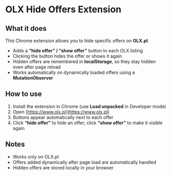 # OLX Hide Offers Extension

## What it does

This Chrome extension allows you to hide specific offers on **OLX.pl**.

- Adds a **“hide offer” / “show offer”** button to each OLX listing
- Clicking the button hides the offer or shows it again
- Hidden offers are remembered in **localStorage**, so they stay hidden even after page reload
- Works automatically on dynamically loaded offers using a **MutationObserver**

## How to use

1. Install the extension in Chrome (use **Load unpacked** in Developer mode)
2. Open [https://www.olx.pl](https://www.olx.pl)
3. Buttons appear automatically next to each offer
4. Click **“hide offer”** to hide an offer; click **“show offer”** to make it visible again

## Notes

- Works only on OLX.pl
- Offers added dynamically after page load are automatically handled
- Hidden offers are stored locally in your browser
